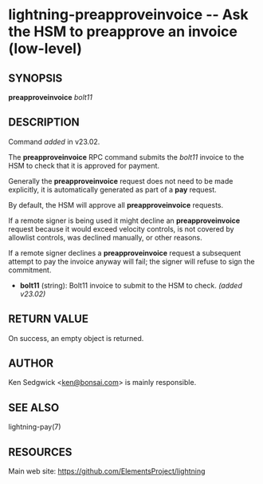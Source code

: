 lightning-preapproveinvoice -- Ask the HSM to preapprove an invoice (low-level)
===============================================================================

SYNOPSIS
--------

**preapproveinvoice** *bolt11* 

DESCRIPTION
-----------

Command *added* in v23.02.

The **preapproveinvoice** RPC command submits the *bolt11* invoice to the HSM to check that it is approved for payment.

Generally the **preapproveinvoice** request does not need to be made explicitly, it is automatically generated as part of a **pay** request.

By default, the HSM will approve all **preapproveinvoice** requests.

If a remote signer is being used it might decline an **preapproveinvoice** request because it would exceed velocity controls, is not covered by allowlist controls, was declined manually, or other reasons.

If a remote signer declines a **preapproveinvoice** request a subsequent attempt to pay the invoice anyway will fail; the signer will refuse to sign the commitment.

- **bolt11** (string): Bolt11 invoice to submit to the HSM to check. *(added v23.02)*

RETURN VALUE
------------

On success, an empty object is returned.

AUTHOR
------

Ken Sedgwick <<ken@bonsai.com>> is mainly responsible.

SEE ALSO
--------

lightning-pay(7)

RESOURCES
---------

Main web site: <https://github.com/ElementsProject/lightning>
